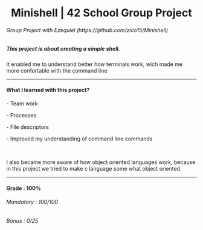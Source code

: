 <h1 align="center"> Minishell | 42 School Group Project </h1>
<h6>Group Project with Ezequiel (https://github.com/zico15/Minishell)</h6>
<h5>This project is about creating a simple shell.</h5>
<p>It enabled me to understand better how terminals work, wich made me more confortable with the command line</p>

-----

<h4>What I learned with this project?</h4>
<p> - Team work</p>
<p> - Processes</p>
<p> - File descriptors</p>
<p> - Improved my understanding of command line commands</p>
<br>
<p>I also became more aware of how object oriented languages work, because in this project we tried to make c language some what object oriented.</p>

----

<h4>Grade : 100%</h4>
<h6>Mandatory : 100/100</h6>
<h6>Bonus : 0/25</h6>
